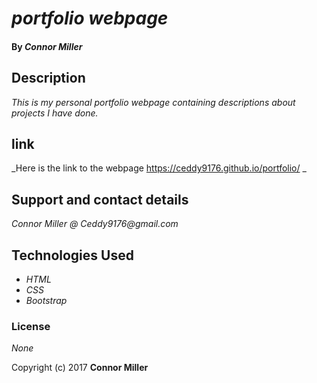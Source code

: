 # _portfolio webpage_

#### By _Connor Miller_

## Description

_This is my personal portfolio webpage containing descriptions about projects I have done._


## link

_Here is the link to the webpage https://ceddy9176.github.io/portfolio/ _


## Support and contact details

_Connor Miller @ Ceddy9176@gmail.com_

## Technologies Used

* _HTML_
* _CSS_
* _Bootstrap_

### License

*None*

Copyright (c) 2017 **Connor Miller**
